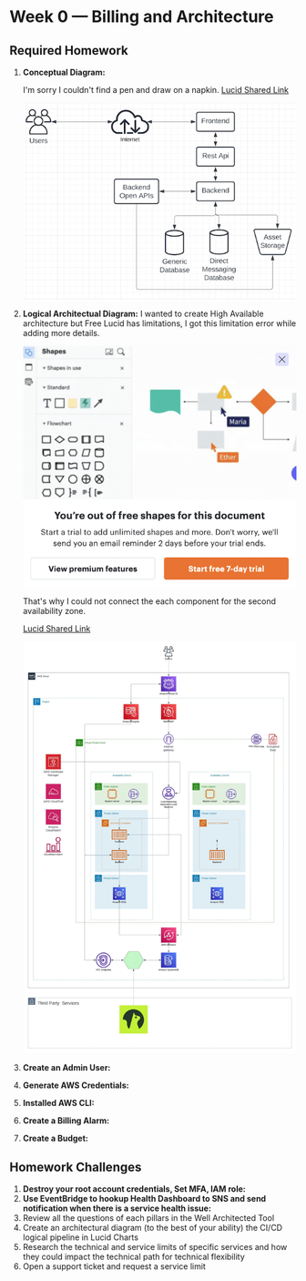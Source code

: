 # Week 0 — Billing and Architecture

## Required Homework

   1. **Conceptual Diagram:**

         I'm sorry I couldn't find a pen and draw on a napkin.
         [Lucid Shared Link](https://lucid.app/lucidchart/caf757ed-d7ec-4e83-aee7-c3b569b8f615/edit?viewport_loc=-13%2C9%2C1579%2C833%2C0_0&invitationId=inv_2659dc32-9e1e-429d-a0e0-54c406de6f68)

         ![Conceptual Diagram](assets/week-0-Murat-Conceptual_Diagram.png)

   2. **Logical Architectual Diagram:**
         I wanted to create High Available architecture but Free Lucid has limitations, I got this limitation error while adding more details. 
         
         ![Logical Error](assets/week-0-Murat-Limitation_Lucid.png)         
         
         That's why I could not connect the each component for the second availability zone.
         
         [Lucid Shared Link](https://lucid.app/lucidchart/8296b0fe-7dd7-48f4-9077-c5b8b75e8c3c/edit?viewport_loc=-1339%2C790%2C3790%2C2001%2C0_0&invitationId=inv_09e2f46c-56a6-49b2-a07e-badf17890c8a)
         
         ![Logical Diagram](assets/week-0-Murat-Lucid_Logical_Diagram.jpeg)

   3. **Create an Admin User:**
   
   4. **Generate AWS Credentials:**
   
   5. **Installed AWS CLI:**
   
   6. **Create a Billing Alarm:**
   
   7. **Create a Budget:**
##  Homework Challenges
   1. **Destroy your root account credentials, Set MFA, IAM role:**
   2. **Use EventBridge to hookup Health Dashboard to SNS and send notification when there is a service health issue:**
   3. Review all the questions of each pillars in the Well Architected Tool
   4. Create an architectural diagram (to the best of your ability) the CI/CD logical pipeline in Lucid Charts
   5. Research the technical and service limits of specific services and how they could impact the technical path for technical flexibility
   6. Open a support ticket and request a service limit
